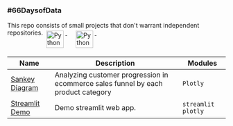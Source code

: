 ### #66DaysofData
This repo consists of small projects that don't warrant independent repositories.
 <a href="https://www.linkedin.com/in/dianakungu/" target="_blank" rel="noopener noreferrer"> <img src="https://download.logo.wine/logo/LinkedIn/LinkedIn-Logo.wine.png" alt="Python" height="40" style="vertical-align:top; margin:4px"> </a> &nbsp;&nbsp;&nbsp;
 <a href="https://twitter.com/d_kungu"> <img src="https://encrypted-tbn0.gstatic.com/images?q=tbn:ANd9GcTMUZpSqWDzo2aBAFN3lDM1FCsQyY302dBkcg&usqp=CAU" alt="Python" height="40" style="vertical-align:top; margin:4px"> </a> &nbsp;&nbsp;&nbsp;
 
 </a>

|**Name**|**Description**|**Modules**|
|---|---|---|
|[Sankey Diagram](https://github.com/diana-kungu/66DaysofData/tree/main/Sankey-%20Plotly)|Analyzing customer progression in ecommerce sales funnel by each product category |`Plotly`|
|[Streamlit Demo]()|Demo streamlit web app.|`streamlit` `plotly`|